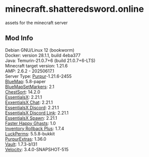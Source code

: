 # minecraft.shatteredsword.online
assets for the minecraft server

## Mod Info  
Debian GNU/Linux 12 (bookworm)  
Docker: version 28.1.1, build 4eba377  
Java: Temurin-21.0.7+6 (build 21.0.7+6-LTS)  
Minecraft target version: 1.21.6  
AMP: 2.6.2 - 20250617.1  
Server Type: [Purpur](https://purpurmc.org/download/purpur)-1.21.6-2455  
[BlueMap](https://github.com/BlueMap-Minecraft/BlueMap/releases): 5.8-paper  
[BlueMapSetMarkers](https://github.com/YDHusky/BlueMapSetMarkers/releases): 2.1  
[ChestSort](https://www.spigotmc.org/resources/chestsort-api.59773/): 14.2.0  
[EssentialsX](https://essentialsx.net/downloads.html): 2.21.1  
[ExxentialsX Chat](https://essentialsx.net/downloads.html): 2.21.1  
[EssentialsX Discord](https://essentialsx.net/downloads.html): 2.21.1  
[EssentialsX Discord Link](https://essentialsx.net/downloads.html): 2.21.1  
[EssentialsX Spawn](https://essentialsx.net/downloads.html): 2.21.1  
[Faster Happy Ghasts](https://modrinth.com/datapack/faster-happy-ghasts): 1.0  
[Inventory Rollback Plus](https://modrinth.com/plugin/inventoryrollbackplus): 1.7.4  
[LuckPerms](https://luckperms.net/download): 5.5.8-bukkit  
[PurpurExtras](https://modrinth.com/plugin/purpurextras): 1.36.0  
[Vault](https://github.com/MilkBowl/Vault/releases): 1.7.3-b131  
[Velocity](https://papermc.io/downloads/velocity): 3.4.0-SNAPSHOT-515  
